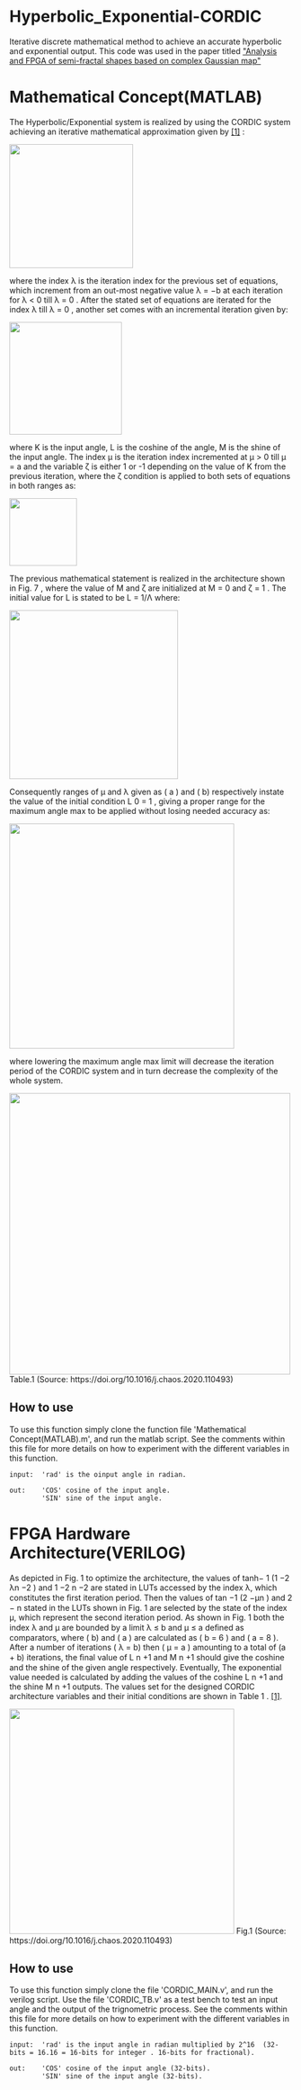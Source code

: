 # Hyperbolic_Exponential-CORDIC
Iterative discrete mathematical method to achieve an accurate hyperbolic and exponential output. This code was used in the paper titled ["Analysis and FPGA of semi-fractal shapes based on complex Gaussian map"](https://doi.org/10.1016/j.chaos.2020.110493) 

# Mathematical Concept(MATLAB)

The Hyperbolic/Exponential system is realized by using the CORDIC system achieving an iterative mathematical approximation given by [[1]](https://doi.org/10.1016/j.chaos.2020.110493) :

<img src="https://user-images.githubusercontent.com/44608585/105756767-b6489100-5f55-11eb-9595-8ab7e9d0b96f.png" width="220">

where the index λ is the iteration index for the previous set of equations, which increment from an out-most negative value λ = −b  at each iteration for λ < 0 till λ = 0 . After the stated set of equations are iterated for the index λ till λ = 0 , another set comes with an incremental iteration given by:

<img src="https://user-images.githubusercontent.com/44608585/105757706-fd835180-5f56-11eb-8b05-5a1085414752.png" width="200">

where K is the input angle, L is the coshine of the angle, M is the shine of the input angle. The index μ is the iteration index incremented at μ > 0 till μ = a and the variable ζ is either 1 or -1 depending on the value of K from the previous iteration, where the ζ condition is applied to both sets of equations in both ranges as:

<img src="https://user-images.githubusercontent.com/44608585/105759062-a8483f80-5f58-11eb-89c2-f7e9f964fee6.png" width="120">

The previous mathematical statement is realized in the architecture shown in Fig. 7 , where the value of M and ζ are initialized at M = 0 and ζ = 1 . The initial value for L is stated to be L =  1/Λ where:

<img src="https://user-images.githubusercontent.com/44608585/105760691-d75fb080-5f5a-11eb-919c-0a080517034b.png" width="300">

Consequently ranges of μ and λ given as ( a ) and ( b) respectively instate the value of the initial condition L 0 =  1 , giving a proper range for the maximum angle  max to be applied without losing needed accuracy as:

<img src="https://user-images.githubusercontent.com/44608585/105760967-27d70e00-5f5b-11eb-8b02-f6f03e77b184.png" width="400">

where lowering the maximum angle  max limit will decrease the iteration period of the CORDIC system and in turn decrease the complexity of the whole system.

<img src="https://user-images.githubusercontent.com/44608585/105772264-98395b80-5f6a-11eb-84ca-7049574316a2.png" width="500">
Table.1 (Source: https://doi.org/10.1016/j.chaos.2020.110493)

## How to use
To use this function simply clone the function file 'Mathematical Concept(MATLAB).m', and run the matlab script. See the comments within this file for more details on how to experiment with the different variables in this function. 


    input: 	'rad' is the oinput angle in radian.

    out: 	'COS' cosine of the input angle.
         	'SIN' sine of the input angle.



# FPGA Hardware Architecture(VERILOG)

As depicted in Fig. 1 to optimize the architecture, the values of tanh− 1 (1 −2 λn −2 ) and 1 −2 n −2 are stated in LUTs accessed by the index λ, which constitutes the ﬁrst iteration period. Then the values of tan −1 (2 −μn ) and 2 − n stated in the LUTs shown in Fig. 1 are selected by the state of the index μ, which represent the second iteration period. As shown in Fig. 1 both the index λ and μ are bounded by a limit λ ≤ b and μ ≤ a deﬁned as comparators, where ( b) and ( a ) are calculated as ( b = 6 ) and ( a = 8 ). After a number of iterations ( λ = b) then ( μ = a ) amounting to a total of (a + b) iterations, the ﬁnal value of L n +1 and M n +1 should give the coshine and the shine of the given angle respectively. Eventually, The exponential value needed is calculated by adding the values of the coshine L n +1 and the shine M n +1 outputs. The values set for the designed CORDIC architecture variables and their initial conditions are shown in Table 1 .  [[1]](https://doi.org/10.1016/j.chaos.2020.110493).

<img src="https://ars.els-cdn.com/content/image/1-s2.0-S0960077920308857-gr7.jpg" width="400">
Fig.1 (Source: https://doi.org/10.1016/j.chaos.2020.110493)

## How to use
To use this function simply clone the file 'CORDIC_MAIN.v', and run the verilog script. Use the file 'CORDIC_TB.v' as a test bench to test an input angle and the output of the trignometric process. See the comments within this file for more details on how to experiment with the different variables in this function. 


    input: 	'rad' is the input angle in radian multiplied by 2^16  (32-bits = 16.16 = 16-bits for integer . 16-bits for fractional).

    out: 	'COS' cosine of the input angle (32-bits).
         	'SIN' sine of the input angle (32-bits).

